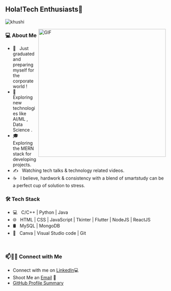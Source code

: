 <h2>Hola!Tech Enthusiasts👋</h2>
<p align="left"> <img src="https://komarev.com/ghpvc/?username=khushi0704&label=Views&color=blue&style=plastic" alt="khushi" /> </p>
<img align="right" alt="GIF" src="https://media.giphy.com/media/1XCcD9VLQZ2Io/giphy.gif" width="400"/>

<h3> 💻 About Me </h3>

- 🔭 &nbsp; Just graduated and preparing myself for the corporate world !
- 🤔 &nbsp; Exploring new technologies like AI/ML , Data Science . 
- 🎓 &nbsp; Exploring the MERN stack for developing projects.
- ✍️ &nbsp; Watching tech talks & technology related videos.
- ☕ &nbsp; I believe, hardwork & consistency with a blend of smartstudy can be a perfect cup of solution to stress.

<h3>🛠 Tech Stack</h3>

- 💻 &nbsp; C/C++ | Python | Java 
- 🌐 &nbsp; HTML | CSS | JavaScript | Tkinter | Flutter | NodeJS | ReactJS 
- 🛢 &nbsp; MySQL | MongoDB
- 🔧 &nbsp; Canva | Visual Studio code | Git

<br>

### 📫🤝🏻 Connect with Me

 - Connect with me on [LinkedIn](https://www.linkedin.com/in/khushi0704/)💻
 - Shoot Me an [Email](mailto:khushi.jain0704@gmail.com) 💌
 - [GitHub Profile Summary](https://profile-summary-for-github.com/user/khushi0704)

